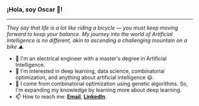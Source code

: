 ### ¡Hola, soy Oscar 🚴!

<hr>


_They say that life is a lot like riding a bicycle — you must keep moving forward to keep your balance. My journey into the world of Artificial Intelligence is no different, akin to ascending a challenging mountain on a bike ⛰️._

- 📍 I'm an electrical engineer with a master's degree in Artificial Intelligence.
- 🌟 I'm interested in deep learning, data science, combinatorial optimization, and anything about artificial intelligence 😃.
- 🌱 I come from combinatorial optimization using genetic algorithms. So, I'm expanding my knowledge by learning more about deep learning.
- 📫 How to reach me: **<a href="mailto:fernandezmx@ieee.org" >Email</a>**, **<a href="https://www.linkedin.com/in/fernandezmx/" >LinkedIn</a>**.

<!--
**OscarFernandezMX/OscarFernandezMX** is a ✨ _special_ ✨ repository because its `README.md` (this file) appears on your GitHub profile.

- Add dynamic badges from: https://shields.io/
- And static from repository with star.
- To upload photos, optimize them using: https://imagecompressor.com/es/


<img align="right" width="150" src="img/profile.png">


Here are some ideas to get you started:

- 🔭 I’m currently working on ...
- 🌱 I’m currently learning ...
- 👯 I’m looking to collaborate on ...
- 🤔 I’m looking for help with ...
- 💬 Ask me about ...
 ...
- 😄 Pronouns: ...
- ⚡ Fun fact: ...
-->
